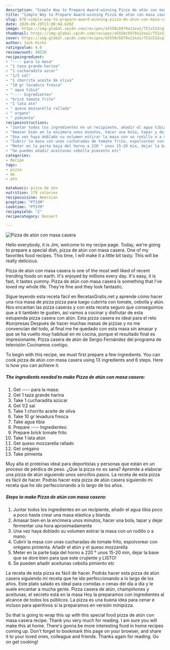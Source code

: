 ```yaml
---
description: "Simple Way to Prepare Award-winning Pizza de atún con masa casera"
title: "Simple Way to Prepare Award-winning Pizza de atún con masa casera"
slug: 670-simple-way-to-prepare-award-winning-pizza-de-atun-con-masa-casera
date: 2020-09-29T21:00:04.620Z
image: https://img-global.cpcdn.com/recipes/a5558cb979a12ea1/751x532cq70/pizza-de-atun-con-masa-casera-foto-principal.jpg
thumbnail: https://img-global.cpcdn.com/recipes/a5558cb979a12ea1/751x532cq70/pizza-de-atun-con-masa-casera-foto-principal.jpg
cover: https://img-global.cpcdn.com/recipes/a5558cb979a12ea1/751x532cq70/pizza-de-atun-con-masa-casera-foto-principal.jpg
author: Jack Hicks
ratingvalue: 4.6
reviewcount: 48528
recipeingredient:
- "---- para la masa"
- "1 taza grande harina"
- "1 cucharadita azcar"
- "1/2 sal"
- "1 chorrito aceite de oliva"
- "10 gr levadura fresca"
- " agua tibia"
- "---- Ingredientes"
- "brick tomate frito"
- "1 lata atn"
- " queso mozzarella rallado"
- " organo"
- " pimienta"
recipeinstructions:
- "Juntar todos los ingredientes en un recipiente, añadir el agua tibia poco a poco hasta crear una masa elástica y blanda."
- "Amasar bien en la encimera unos minutos, hacer una bola, tapar y dejar fermentar una hora aproximadamente"
- "Una vez haya doblado su volumen estirar la masa con un rodillo o a mano;"
- "Cubrir la masa con unas cucharadas de tomate frito, espolvorear con orégano pimienta. Añadir el atún y el queso mozzarella"
- "Meter en la parte baja del horno a 220 ° unos 15-20 min, dejar la base que se dore bien para que este crujiente y LISTO!"
- "Se pueden añadir aceitunas cebolla pimiento etc"
categories:
- Recipe
tags:
- pizza
- de
- atn

katakunci: pizza de atn 
nutrition: 179 calories
recipecuisine: American
preptime: "PT33M"
cooktime: "PT57M"
recipeyield: "2"
recipecategory: Dessert

---
```



![Pizza de atún con masa casera](https://img-global.cpcdn.com/recipes/a5558cb979a12ea1/751x532cq70/pizza-de-atun-con-masa-casera-foto-principal.jpg)

Hello everybody, it is Jim, welcome to my recipe page. Today, we're going to prepare a special dish, pizza de atún con masa casera. One of my favorites food recipes. This time, I will make it a little bit tasty. This will be really delicious.

Pizza de atún con masa casera is one of the most well liked of recent trending foods on earth. It's enjoyed by millions every day. It's easy, it is fast, it tastes yummy. Pizza de atún con masa casera is something that I've loved my whole life. They're fine and they look fantastic.

Sigue leyendo esta receta fácil en RecetasGratis.net y aprende cómo hacer una rica masa de pizza pizza para luego cubrirla con tomate, cebolla y atún. Nos encantan las pizza caseras y con esta receta seguro que conseguimos que a ti también te gusten, así vamos a cocinar y disfrutar de esta estupenda pizza casera con atún. Esta pizza casera es ideal para el reto #sorpresas Después de hacer muchas masas de pizzas y no me convencían del todo, al final me he quedado con esta masa sin amasar y que se ha vuelto muy habitual en mi cocina, porque el resultado final es impresionante. Pizza casera de atún de Sergio Fernández del programa de televisión Cocinamos contigo.


To begin with this recipe, we must first prepare a few ingredients. You can cook pizza de atún con masa casera using 13 ingredients and 6 steps. Here is how you can achieve it.

<!--inarticleads1-->

##### The ingredients needed to make Pizza de atún con masa casera:

1. Get ---- para la masa:
1. Get 1 taza grande harina
1. Take 1 cucharadita azúcar
1. Get 1/2 sal
1. Take 1 chorrito aceite de oliva
1. Take 10 gr levadura fresca
1. Take  agua tibia
1. Prepare ---- Ingredientes:
1. Prepare brick tomate frito
1. Take 1 lata atún
1. Get  queso mozzarella rallado
1. Get  orégano
1. Take  pimienta


Muy alta el proteinas ideal para deportistas y personas que están en un proceso de pérdica de peso. ¿Que la pizza no es sana? Aprende a elaborar una pizza de atún siguiendo unos sencillos pasos. La receta de esta pizza es fácil de hacer. Podrás hacer esta pizza de atún casera siguiendo mi receta que he ido perfeccionando a lo largo de los años. 

<!--inarticleads2-->

##### Steps to make Pizza de atún con masa casera:

1. Juntar todos los ingredientes en un recipiente, añadir el agua tibia poco a poco hasta crear una masa elástica y blanda.
1. Amasar bien en la encimera unos minutos, hacer una bola, tapar y dejar fermentar una hora aproximadamente
1. Una vez haya doblado su volumen estirar la masa con un rodillo o a mano;
1. Cubrir la masa con unas cucharadas de tomate frito, espolvorear con orégano pimienta. Añadir el atún y el queso mozzarella
1. Meter en la parte baja del horno a 220 ° unos 15-20 min, dejar la base que se dore bien para que este crujiente y LISTO!
1. Se pueden añadir aceitunas cebolla pimiento etc


La receta de esta pizza es fácil de hacer. Podrás hacer esta pizza de atún casera siguiendo mi receta que he ido perfeccionando a lo largo de los años. Este plato salado es ideal para comidas o cenas del día a día y le suele encantar a mucha gente. Pizza casera de atún, champiñones y aceitunas, el secreto está en la masa Hoy la preparamos con ingredientes al alcance de todos los públicos. La pizza es una buena idea para cenar e incluso para aperitivos si la preparamos en versión minipizza. 

So that is going to wrap this up with this special food pizza de atún con masa casera recipe. Thank you very much for reading. I am sure you will make this at home. There's gonna be more interesting food in home recipes coming up. Don't forget to bookmark this page on your browser, and share it to your loved ones, colleague and friends. Thanks again for reading. Go on get cooking!
